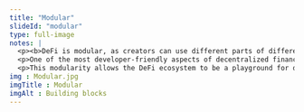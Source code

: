 ```yaml
--- 
title: "Modular"
slideId: "modular"
type: full-image
notes: |
  <p><b>DeFi is modular, as creators can use different parts of different innovations to create something completely new. Use "building blocks" as an example to show how customizable dApps can be. Note that all dApps are open-source, so the code can be audited or adapted by anyone. This property of DeFi encompasses the value of transparency, a key part of blockchain technology.</b></p>
  <p>One of the most developer-friendly aspects of decentralized finance is that most innovations can be incorporated into new creations. Developers can pick and choose previously created tools (or even aspects of these tools) to create something completely new, with a different or more successful use. For example, dApps like Metamask combine the ability to browse the decentralized web while also working as a cryptocurrency wallet.</p>
  <p>This modularity allows the DeFi ecosystem to be a playground for developers. Let's say a new innovation is a single lego block. It can be combined with other blocks to make a new tool. All applications are open-source and can be audited, so users can be sure that they are incorporating reliable code into their respective projects. This can be as simple as a new feature being integrated, improving, or combining these tools. We've referred to the modular nature of DeFi dApps as Legos. Individual digital building blocks (dapps) can be added, substituted, and reconfigured into a completely new creation.</p>
img : Modular.jpg
imgTitle : Modular
imgAlt : Building blocks
---
```

